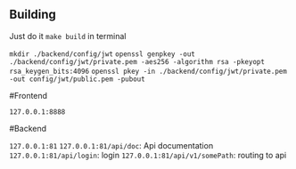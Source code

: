 ## Building

Just do it `make build` in terminal

`mkdir ./backend/config/jwt`
`openssl genpkey -out ./backend/config/jwt/private.pem -aes256 -algorithm rsa -pkeyopt rsa_keygen_bits:4096`
`openssl pkey -in ./backend/config/jwt/private.pem -out config/jwt/public.pem -pubout`


#Frontend 

`127.0.0.1:8888`

#Backend

`127.0.0.1:81`
`127.0.0.1:81/api/doc`: Api documentation
`127.0.0.1:81/api/login`: login
`127.0.0.1:81/api/v1/somePath`: routing to api
